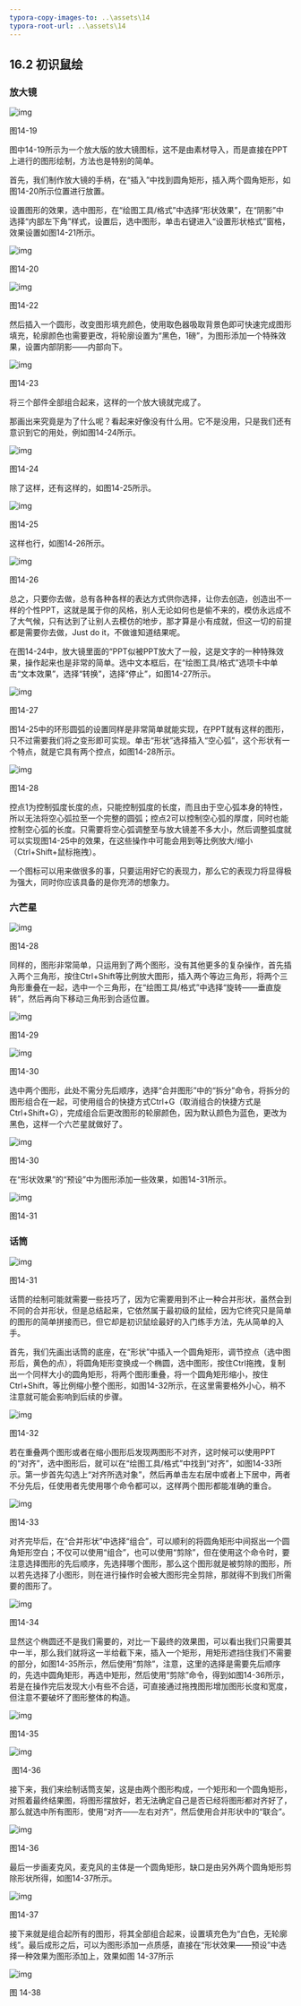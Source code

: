 ```yaml
---
typora-copy-images-to: ..\assets\14
typora-root-url: ..\assets\14
---
```


## **16.2**  **初识鼠绘**

### **放大镜**

![img](/assets/14/image019.jpg)

图14-19

图中14-19所示为一个放大版的放大镜图标，这不是由素材导入，而是直接在PPT上进行的图形绘制，方法也是特别的简单。

首先，我们制作放大镜的手柄，在“插入”中找到圆角矩形，插入两个圆角矩形，如图14-20所示位置进行放置。

设置图形的效果，选中图形，在“绘图工具/格式”中选择“形状效果”，在“阴影”中选择“内部左下角”样式，设置后，选中图形，单击右键进入“设置形状格式”窗格，效果设置如图14-21所示。

![img](/assets/14/image020.jpg)

图14-20

![img](/assets/14/image021.jpg)

图14-22

然后插入一个圆形，改变图形填充颜色，使用取色器吸取背景色即可快速完成图形填充，轮廓颜色也需要更改，将轮廓设置为“黑色，1磅”，为图形添加一个特殊效果，设置内部阴影——内部向下。

![img](/assets/14/image022.jpg)

图14-23

将三个部件全部组合起来，这样的一个放大镜就完成了。

那画出来究竟是为了什么呢？看起来好像没有什么用。它不是没用，只是我们还有意识到它的用处，例如图14-24所示。

![img](/assets/14/image023.jpg)

图14-24

除了这样，还有这样的，如图14-25所示。

![img](/assets/14/image024.jpg)

图14-25

这样也行，如图14-26所示。

![img](/assets/14/image025.jpg)

图14-26

总之，只要你去做，总有各种各样的表达方式供你选择，让你去创造，创造出不一样的个性PPT，这就是属于你的风格，别人无论如何也是偷不来的，模仿永远成不了大气候，只有达到了让别人去模仿的地步，那才算是小有成就，但这一切的前提都是需要你去做，Just do it，不做谁知道结果呢。

在图14-24中，放大镜里面的“PPT似被PPT放大了一般，这是文字的一种特殊效果，操作起来也是非常的简单。选中文本框后，在“绘图工具/格式”选项卡中单击“文本效果”，选择“转换”，选择“停止”，如图14-27所示。

![img](/assets/14/image026.png)

图14-27

图14-25中的环形圆弧的设置同样是非常简单就能实现，在PPT就有这样的图形，只不过需要我们将之变形即可实现。单击“形状”选择插入“空心弧”，这个形状有一个特点，就是它具有两个控点，如图14-28所示。

![img](/assets/14/image027.jpg)

图14-28

控点1为控制弧度长度的点，只能控制弧度的长度，而且由于空心弧本身的特性，所以无法将空心弧拉至一个完整的圆弧；控点2可以控制空心弧的厚度，同时也能控制空心弧的长度。只需要将空心弧调整至与放大镜差不多大小，然后调整弧度就可以实现图14-25中的效果，在这些操作中可能会用到等比例放大/缩小（Ctrl+Shift+鼠标拖拽）。

一个图标可以用来做很多的事，只要运用好它的表现力，那么它的表现力将显得极为强大，同时你应该具备的是你充沛的想象力。

### **六芒星**

![img](/assets/14/image028.jpg)

图14-28

同样的，图形非常简单，只运用到了两个图形，没有其他更多的复杂操作，首先插入两个三角形，按住Ctrl+Shift等比例放大图形，插入两个等边三角形，将两个三角形重叠在一起，选中一个三角形，在“绘图工具/格式”中选择“旋转——垂直旋转”，然后再向下移动三角形到合适位置。

![img](/assets/14/image029.jpg)

图14-29

![img](/assets/14/image030.jpg)

图14-30

选中两个图形，此处不需分先后顺序，选择“合并图形”中的“拆分”命令，将拆分的图形组合在一起，可使用组合的快捷方式Ctrl+G（取消组合的快捷方式是Ctrl+Shift+G），完成组合后更改图形的轮廓颜色，因为默认颜色为蓝色，更改为黑色，这样一个六芒星就做好了。

![img](/assets/14/image031.jpg)

图14-30

在“形状效果”的“预设”中为图形添加一些效果，如图14-31所示。

![img](/assets/14/image032.jpg)

图14-31

### **话筒**

![img](/assets/14/image033.jpg)

图14-31

话筒的绘制可能就需要一些技巧了，因为它需要用到不止一种合并形状，虽然会到不同的合并形状，但是总结起来，它依然属于最初级的鼠绘，因为它终究只是简单的图形的简单拼接而已，但它却是初识鼠绘最好的入门练手方法，先从简单的入手。

首先，我们先画出话筒的底座，在“形状”中插入一个圆角矩形，调节控点（选中图形后，黄色的点），将圆角矩形变换成一个椭圆，选中图形，按住Ctrl拖拽，复制出一个同样大小的圆角矩形，将两个图形重叠，将一个圆角矩形缩小，按住Ctrl+Shift，等比例缩小整个图形，如图14-32所示，在这里需要格外小心，稍不注意就可能会影响到后续的步骤。

![img](/assets/14/image034.jpg)

图14-32

若在重叠两个图形或者在缩小图形后发现两图形不对齐，这时候可以使用PPT的“对齐”，选中图形后，就可以在“绘图工具/格式”中找到“对齐”，如图14-33所示。第一步首先勾选上“对齐所选对象”，然后再单击左右居中或者上下居中，两者不分先后，任使用者先使用哪个命令都可以，这样两个图形都能准确的重合。

![img](/assets/14/image035.png)

图14-33

对齐完毕后，在“合并形状”中选择“组合”，可以顺利的将圆角矩形中间抠出一个圆角矩形空白；不仅可以使用“组合”，也可以使用“剪除”，但在使用这个命令时，要注意选择图形的先后顺序，先选择哪个图形，那么这个图形就是被剪除的图形，所以若先选择了小图形，则在进行操作时会被大图形完全剪除，那就得不到我们所需要的图形了。

![img](/assets/14/image036.jpg)

图14-34

显然这个椭圆还不是我们需要的，对比一下最终的效果图，可以看出我们只需要其中一半，那么我们就将这一半给截下来，插入一个矩形，用矩形遮挡住我们不需要的部分，如图14-35所示，然后使用“剪除”，注意，这里的选择是需要先后顺序的，先选中圆角矩形，再选中矩形，然后使用“剪除”命令，得到如图14-36所示，若是在操作完后发现大小有些不合适，可直接通过拖拽图形增加图形长度和宽度，但注意不要破坏了图形整体的构造。

![img](/assets/14/image037.jpg)

图14-35

   ![img](/assets/14/image038.jpg)

​    图14-36

接下来，我们来绘制话筒支架，这是由两个图形构成，一个矩形和一个圆角矩形，对照着最终结果图，将图形摆放好，若无法确定自己是否已经将图形都对齐好了，那么就选中所有图形，使用“对齐——左右对齐”，然后使用合并形状中的“联合”。

![img](/assets/14/image039.jpg)

图14-36

最后一步画麦克风，麦克风的主体是一个圆角矩形，缺口是由另外两个圆角矩形剪除形状所得，如图14-37所示。

![img](/assets/14/image040.jpg)

图14-37

接下来就是组合起所有的图形，将其全部组合起来，设置填充色为“白色，无轮廓线”。最后成形之后，可以为图形添加一点质感，直接在“形状效果——预设”中选择一种效果为图形添加上，效果如图 14-37所示

![img](/assets/14/image041.jpg)

图 14-38